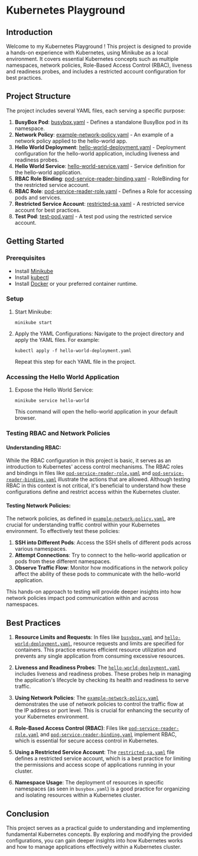 # Kubernetes Playground

## Introduction

Welcome to my Kubernetes Playground ! This project is designed to provide a hands-on experience with Kubernetes, using Minikube as a local environment. It covers essential Kubernetes concepts such as multiple namespaces, network policies, Role-Based Access Control (RBAC), liveness and readiness probes, and includes a restricted account configuration for best practices.

## Project Structure

The project includes several YAML files, each serving a specific purpose:

1. **BusyBox Pod**: [busybox.yaml](https://github.com/jamesprawdz/kubernetes-hello-world/blob/main/busybox.yaml) - Defines a standalone BusyBox pod in its namespace.
2. **Network Policy**: [example-network-policy.yaml](https://github.com/jamesprawdz/kubernetes-hello-world/blob/main/example-network-policy.yaml) - An example of a network policy applied to the hello-world app.
3. **Hello World Deployment**: [hello-world-deployment.yaml](https://github.com/jamesprawdz/kubernetes-hello-world/blob/main/hello-world-deployment.yaml) - Deployment configuration for the hello-world application, including liveness and readiness probes.
4. **Hello World Service**: [hello-world-service.yaml](https://github.com/jamesprawdz/kubernetes-hello-world/blob/main/hello-world-service.yaml) - Service definition for the hello-world application.
5. **RBAC Role Binding**: [pod-service-reader-binding.yaml](https://github.com/jamesprawdz/kubernetes-hello-world/blob/main/pod-service-reader-binding.yaml) - RoleBinding for the restricted service account.
6. **RBAC Role**: [pod-service-reader-role.yaml](https://github.com/jamesprawdz/kubernetes-hello-world/blob/main/pod-service-reader-role.yaml) - Defines a Role for accessing pods and services.
7. **Restricted Service Account**: [restricted-sa.yaml](https://github.com/jamesprawdz/kubernetes-hello-world/blob/main/restricted-sa.yaml) - A restricted service account for best practices.
8. **Test Pod**: [test-pod.yaml](https://github.com/jamesprawdz/kubernetes-hello-world/blob/main/test-pod.yaml) - A test pod using the restricted service account.

## Getting Started

### Prerequisites

- Install [Minikube](https://minikube.sigs.k8s.io/docs/start/)
- Install [kubectl](https://kubernetes.io/docs/tasks/tools/)
- Install [Docker](https://docs.docker.com/get-docker/) or your preferred container runtime.

### Setup

1.  Start Minikube:

    `minikube start`

2.  Apply the YAML Configurations: Navigate to the project directory and apply the YAML files. For example:

    `kubectl apply -f hello-world-deployment.yaml`

    Repeat this step for each YAML file in the project.

### Accessing the Hello World Application

1.  Expose the Hello World Service:

    `minikube service hello-world`

    This command will open the hello-world application in your default browser.

### Testing RBAC and Network Policies

#### Understanding RBAC:

While the RBAC configuration in this project is basic, it serves as an introduction to Kubernetes' access control mechanisms. The RBAC roles and bindings in files like [`pod-service-reader-role.yaml`](https://github.com/jamesprawdz/kubernetes-hello-world/blob/main/pod-service-reader-role.yaml) and [`pod-service-reader-binding.yaml`](https://github.com/jamesprawdz/kubernetes-hello-world/blob/main/pod-service-reader-binding.yaml) illustrate the actions that are allowed. Although testing RBAC in this context is not critical, it's beneficial to understand how these configurations define and restrict access within the Kubernetes cluster.

#### Testing Network Policies:

The network policies, as defined in [`example-network-policy.yaml`](https://github.com/jamesprawdz/kubernetes-hello-world/blob/main/example-network-policy.yaml), are crucial for understanding traffic control within your Kubernetes environment. To effectively test these policies:

1. **SSH into Different Pods**: Access the SSH shells of different pods across various namespaces.
2. **Attempt Connections**: Try to connect to the hello-world application or pods from these different namespaces.
3. **Observe Traffic Flow**: Monitor how modifications in the network policy affect the ability of these pods to communicate with the hello-world application.

This hands-on approach to testing will provide deeper insights into how network policies impact pod communication within and across namespaces.

## Best Practices

1. **Resource Limits and Requests**: In files like [`busybox.yaml`](https://github.com/jamesprawdz/kubernetes-hello-world/blob/main/busybox.yaml) and [`hello-world-deployment.yaml`](https://github.com/jamesprawdz/kubernetes-hello-world/blob/main/hello-world-deployment.yaml), resource requests and limits are specified for containers. This practice ensures efficient resource utilization and prevents any single application from consuming excessive resources.

2. **Liveness and Readiness Probes**: The [`hello-world-deployment.yaml`](https://github.com/jamesprawdz/kubernetes-hello-world/blob/main/hello-world-deployment.yaml) includes liveness and readiness probes. These probes help in managing the application's lifecycle by checking its health and readiness to serve traffic.

3. **Using Network Policies**: The [`example-network-policy.yaml`](https://github.com/jamesprawdz/kubernetes-hello-world/blob/main/example-network-policy.yaml) demonstrates the use of network policies to control the traffic flow at the IP address or port level. This is crucial for enhancing the security of your Kubernetes environment.

4. **Role-Based Access Control (RBAC)**: Files like [`pod-service-reader-role.yaml`](https://github.com/jamesprawdz/kubernetes-hello-world/blob/main/pod-service-reader-role.yaml) and [`pod-service-reader-binding.yaml`](https://github.com/jamesprawdz/kubernetes-hello-world/blob/main/pod-service-reader-binding.yaml) implement RBAC, which is essential for secure access control in Kubernetes.

5. **Using a Restricted Service Account**: The [`restricted-sa.yaml`](https://github.com/jamesprawdz/kubernetes-hello-world/blob/main/restricted-sa.yaml) file defines a restricted service account, which is a best practice for limiting the permissions and access scope of applications running in your cluster.

6. **Namespace Usage**: The deployment of resources in specific namespaces (as seen in `busybox.yaml`) is a good practice for organizing and isolating resources within a Kubernetes cluster.

## Conclusion

This project serves as a practical guide to understanding and implementing fundamental Kubernetes concepts. By exploring and modifying the provided configurations, you can gain deeper insights into how Kubernetes works and how to manage applications effectively within a Kubernetes cluster.
